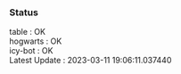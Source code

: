 ### Status


table : OK  
hogwarts : OK  
icy-bot : OK  
Latest Update : 2023-03-11 19:06:11.037440
